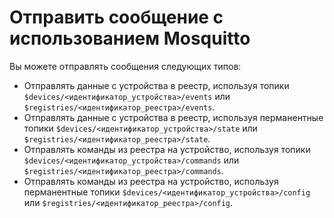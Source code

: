 # Отправить сообщение с использованием Mosquitto

Вы можете отправлять сообщения следующих типов:

- Отправлять данные с устройства в реестр, используя топики `$devices/<идентификатор_устройства>/events` или `$registries/<идентификатор_реестра>/events`.
- Отправлять данные с устройства в реестр, используя перманентные топики `$devices/<идентификатор_устройства>/state` или `$registries/<идентификатор_реестра>/state`.
- Отправлять команды из реестра на устройство, используя топики `$devices/<идентификатор_устройства>/commands` или `$registries/<идентификатор_реестра>/commands`.
- Отправлять команды из реестра на устройство, используя перманентные топики `$devices/<идентификатор_устройства>/config` или `$registries/<идентификатор_реестра>/config`.